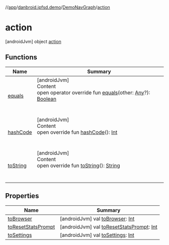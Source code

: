 //[app](../../../index.md)/[danbroid.ipfsd.demo](../../index.md)/[DemoNavGraph](../index.md)/[action](index.md)



# action  
 [androidJvm] object [action](index.md)   


## Functions  
  
|  Name|  Summary| 
|---|---|
| [equals](../../../danbroid.ipfsd.demo.ui.www/-nested-scroll-web-view/index.md#kotlin/Any/equals/#kotlin.Any?/PointingToDeclaration/)| [androidJvm]  <br>Content  <br>open operator override fun [equals](../../../danbroid.ipfsd.demo.ui.www/-nested-scroll-web-view/index.md#kotlin/Any/equals/#kotlin.Any?/PointingToDeclaration/)(other: [Any](https://kotlinlang.org/api/latest/jvm/stdlib/kotlin/-any/index.html)?): [Boolean](https://kotlinlang.org/api/latest/jvm/stdlib/kotlin/-boolean/index.html)  <br><br><br>
| [hashCode](../../../danbroid.ipfsd.demo.ui.www/-nested-scroll-web-view/index.md#kotlin/Any/hashCode/#/PointingToDeclaration/)| [androidJvm]  <br>Content  <br>open override fun [hashCode](../../../danbroid.ipfsd.demo.ui.www/-nested-scroll-web-view/index.md#kotlin/Any/hashCode/#/PointingToDeclaration/)(): [Int](https://kotlinlang.org/api/latest/jvm/stdlib/kotlin/-int/index.html)  <br><br><br>
| [toString](../../../danbroid.ipfsd.demo.ui.www/-browser-fragment/-web-client/index.md#kotlin/Any/toString/#/PointingToDeclaration/)| [androidJvm]  <br>Content  <br>open override fun [toString](../../../danbroid.ipfsd.demo.ui.www/-browser-fragment/-web-client/index.md#kotlin/Any/toString/#/PointingToDeclaration/)(): [String](https://kotlinlang.org/api/latest/jvm/stdlib/kotlin/-string/index.html)  <br><br><br>


## Properties  
  
|  Name|  Summary| 
|---|---|
| [toBrowser](index.md#danbroid.ipfsd.demo/DemoNavGraph.action/toBrowser/#/PointingToDeclaration/)|  [androidJvm] val [toBrowser](index.md#danbroid.ipfsd.demo/DemoNavGraph.action/toBrowser/#/PointingToDeclaration/): [Int](https://kotlinlang.org/api/latest/jvm/stdlib/kotlin/-int/index.html)   <br>
| [toResetStatsPrompt](index.md#danbroid.ipfsd.demo/DemoNavGraph.action/toResetStatsPrompt/#/PointingToDeclaration/)|  [androidJvm] val [toResetStatsPrompt](index.md#danbroid.ipfsd.demo/DemoNavGraph.action/toResetStatsPrompt/#/PointingToDeclaration/): [Int](https://kotlinlang.org/api/latest/jvm/stdlib/kotlin/-int/index.html)   <br>
| [toSettings](index.md#danbroid.ipfsd.demo/DemoNavGraph.action/toSettings/#/PointingToDeclaration/)|  [androidJvm] val [toSettings](index.md#danbroid.ipfsd.demo/DemoNavGraph.action/toSettings/#/PointingToDeclaration/): [Int](https://kotlinlang.org/api/latest/jvm/stdlib/kotlin/-int/index.html)   <br>

